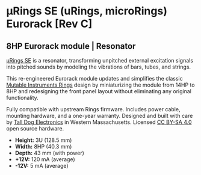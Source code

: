 # µRings SE (uRings, microRings) Eurorack [Rev C]

## 8HP Eurorack module | Resonator

[μRings SE](http://urings-se.com) is a resonator, transforming unpitched external excitation signals into pitched sounds by modeling the vibrations of bars, tubes, and strings.

This re-engineered Eurorack module updates and simplifies the classic [Mutable Instruments Rings](https://mutable-instruments.net/modules/rings/) design by miniaturizing the module from 14HP to 8HP and redesigning the front panel layout without eliminating any original functionality.

Fully compatible with upstream Rings firmware. Includes power cable, mounting hardware, and a one-year warranty. Designed and built with care by [Tall Dog Electronics](http://tall-dog.com) in Western Massachusetts. Licensed [CC BY-SA 4.0](https://creativecommons.org/licenses/by-sa/4.0/) open source hardware.

- **Height:** 3U (128.5 mm)
- **Width:** 8HP (40.3 mm)
- **Depth:** 43 mm (with power)
- **+12V:** 120 mA (average)
- **-12V:** 5 mA (average)

